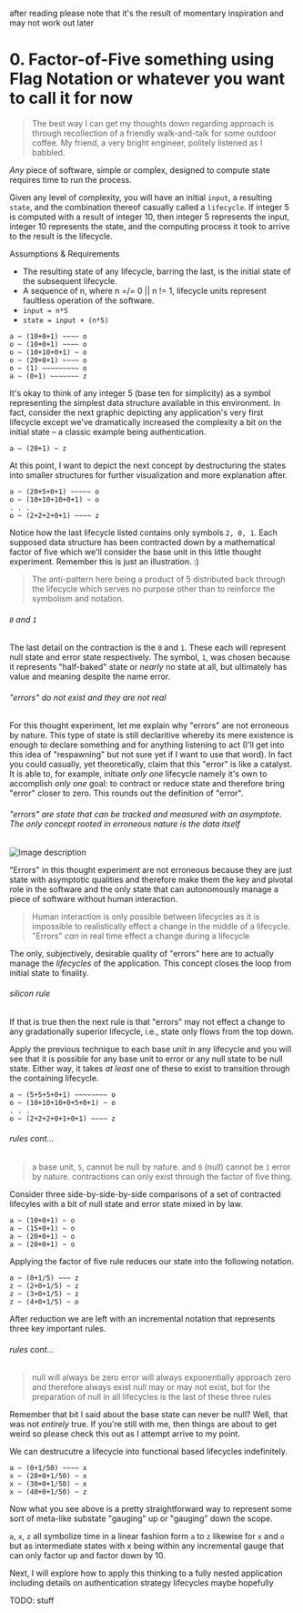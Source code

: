 after reading please note that it's the result of momentary inspiration and may not work out later

# 0. Factor-of-Five something using Flag Notation or whatever you want to call it for now

> The best way I can get my thoughts down regarding approach is through recollection of a friendly walk-and-talk for some outdoor coffee. My friend, a very bright engineer, politely listened as I babbled.

_Any_ piece of software, simple or complex, designed to compute state requires time to run the process.

Given any level of complexity, you will have an initial `input`, a resulting `state`, and the combination thereof casually called a `lifecycle`. If integer 5 is computed with a result of integer 10, then integer 5 represents the input, integer 10 represents the state, and the computing process it took to arrive to the result is the lifecycle.

Assumptions & Requirements
* The resulting state of any lifecycle, barring the last, is the initial state of the subsequent lifecycle.
* A sequence of n, where n =/= 0 || n != 1, lifecycle units represent faultless operation of the software.
* `input = n*5`
* `state = input + (n*5)`

```
a ~ (10+0+1) ~~~~ o
o ~ (10+0+1) ~~~~ o
o ~ (10+10+0+1) ~ o
o ~ (20+0+1) ~~~~ o
o ~ (1) ~~~~~~~~~ o
a ~ (0+1) ~~~~~~~ z
```

It's okay to think of any integer 5 (base ten for simplicity) as a symbol representing the simplest data structure available in this environment. In fact, consider the next graphic depicting any application's very first lifecycle except we've dramatically increased the complexity a bit on the initial state – a classic example being authentication.

```
a ~ (20+1) ~ z
```

At this point, I want to depict the next concept by destructuring the states into smaller structures for further visualization and more explanation after.

```
a ~ (20+5+0+1) ~~~~~ o
o ~ (10+10+10+0+1) ~ o
. . .
o ~ (2+2+2+0+1) ~~~~ z
```

Notice how the last lifecycle listed contains only symbols `2, 0, 1`. Each supposed data structure has been contracted down by a mathematical factor of five which we'll consider the base unit in this little thought experiment. Remember this is just an illustration. :)

> The anti-pattern here being a product of 5 distributed back through the lifecycle which serves no purpose other than to reinforce the symbolism and notation.

###### `0` and `1`
The last detail on the contraction is the `0` and `1`. These each will represent null state and error state respectively. The symbol, `1`, was chosen because it represents "half-baked" state or _nearly_ no state at all, but ultimately has value and meaning despite the name error.

###### "errors" do not exist and they are not real
For this thought experiment, let me explain why "errors" are not erroneous by nature. This type of state is still declaritive whereby its mere existence is enough to declare something and for anything listening to act (I'll get into this idea of "respawning" but not sure yet if I want to use that word). In fact you could casually, yet theoretically, claim that this "error" is like a catalyst. It is able to, for example, initiate _only one_ lifecycle namely it's own to accomplish _only one_ goal: to contract or reduce state and therefore bring "error" closer to zero. This rounds out the definition of "error".

###### "errors" are state that can be tracked and measured with an asymptote. The only concept rooted in erroneous nature is the data itself

![Image description]("https://raw.github.com/specialorange/FDXCM/master/doc/controllers_brief.svg")

"Errors" in this thought experiment are not erroneous because they are just state with asymptotic qualities and therefore make them the key and pivotal role in the software and the only state that can autonomously manage a piece of software without human interaction.

> Human interaction is only possible between lifecycles as it is impossible to realistically effect a change in the middle of a lifecycle.
"Errors" _can_ in real time effect a change during a lifecycle

The only, subjectively, desirable quality of "errors" here are to actually manage the _lifecycles_ of the application. This concept closes the loop from initial state to finality.

###### _silicon_ rule
If that is true then the next rule is that "errors" may not effect a change to any gradationally superior lifecycle, i.e., state only flows from the top down.

Apply the previous technique to each base unit in any lifecycle and you will see that it is possible for any base unit to error or any null state to be null state. Either way, it takes _at least_ one of these to exist to transition through the containing lifecycle.

```
a ~ (5+5+5+0+1) ~~~~~~~~ o
o ~ (10+10+10+0+5+0+1) ~ o
. . .
o ~ (2+2+2+0+1+0+1) ~~~~ z
```


###### rules cont...
> a base unit, `5`, cannot be null by nature.
> and `0` (null) cannot be `1` error by nature.
> contractions can only exist through the factor of five thing.

Consider three side-by-side-by-side comparisons of a set of contracted lifecyles with a bit of null state and error state mixed in by law.

```
a ~ (10+0+1) ~ o
a ~ (15+0+1) ~ o
a ~ (20+0+1) ~ o
a ~ (20+0+1) ~ o
```

Applying the factor of five rule reduces our state into the following notation.

```
a ~ (0+1/5) ~~~ z
z ~ (2+0+1/5) ~ z
z ~ (3+0+1/5) ~ z
z ~ (4+0+1/5) ~ o
```

After reduction we are left with an incremental notation that represents three key important rules.

###### rules cont...
> null will always be zero
> error will always exponentially approach zero and therefore always exist
> null may or may not exist, but for the preparation of null in all lifecycles is the last of these three rules

Remember that bit I said about the base state can never be null? Well, that was not _entirely_ true. If you're still with me, then things are about to get weird so please check this out as I attempt arrive to my point.

We can destrucutre a lifecycle into functional based lifecycles indefinitely.

```
a ~ (0+1/50) ~~~~ x
x ~ (20+0+1/50) ~ x
x ~ (30+0+1/50) ~ x
x ~ (40+0+1/50) ~ z
```

Now what you see above is a pretty straightforward way to represent some sort of meta-like substate "gauging" up or "gauging" down the scope.

`a`, `x`, `z` all symbolize time in a linear fashion form `a` to `z` likewise for `x` and `o` but as intermediate states with x being within any incremental gauge that can only factor up and factor down by 10.


Next, I will explore how to apply this thinking to a fully nested application including details on authentication strategy lifecycles maybe hopefully

TODO: stuff
